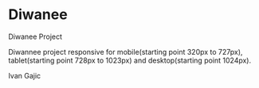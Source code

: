 # Diwanee
Diwanee Project

Diwannee project responsive for mobile(starting point 320px to 727px), tablet(starting point 728px to 1023px) and 
desktop(starting point 1024px).

Ivan Gajic

